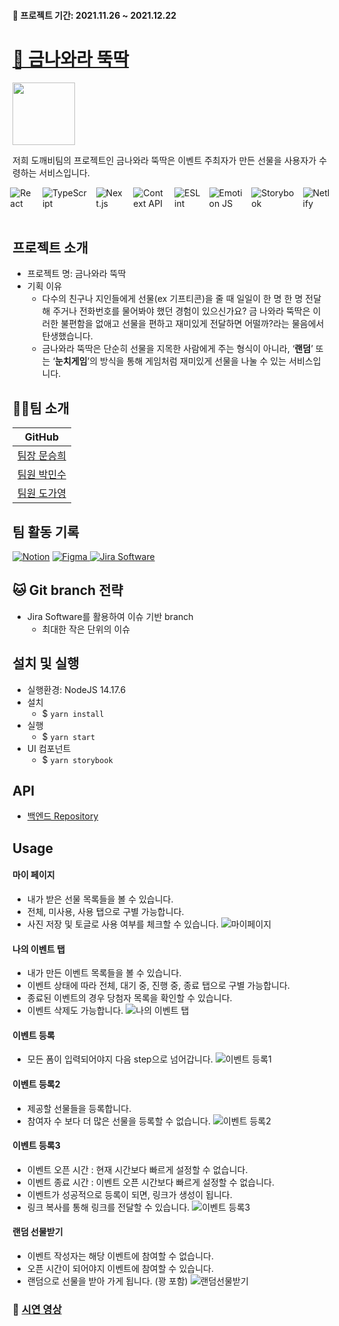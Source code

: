 #### :calendar: 프로젝트 기간: 2021.11.26 ~ 2021.12.22

# [🔗 금나와라 뚝딱](https://gold-dduck.netlify.app/)

<img src="https://i.imgur.com/mBsrYSY.png" height= '100px'/>

 저희 도깨비팀의 프로젝트인 금나와라 뚝딱은 이벤트 주최자가 만든 선물을 사용자가 수령하는 서비스입니다.

<div style="display: flex; justify-content: center">
<img alt="React" src ="https://img.shields.io/badge/React-61DAFB.svg?&style=for-the-badge&logo=React&logoColor=white"/> &emsp;
<img alt="TypeScript" src ="https://img.shields.io/badge/TypeScript-3178C6.svg?&style=for-the-badge&logo=TypeScript&logoColor=white"/> &emsp;
<img alt="Next.js"src="https://img.shields.io/badge/Next.js-000000.svg?&style=for-the-badge&logo=TypeScript&logoColor=white"/> &emsp;
<img alt="Context API" src ="https://img.shields.io/badge/Context API-4dd0e1.svg?&style=for-the-badge&logo=React&logoColor=white"/> &emsp;
<img alt="ESLint" src ="https://img.shields.io/badge/ESLint-4B32C3.svg?&style=for-the-badge&logo=ESLint&logoColor=white"/> &emsp;
<br>
<img alt="Emotion JS" src ="https://img.shields.io/badge/Emotion-af8eb5.svg?&style=for-the-badge&logo=Emotion JS&logoColor=white"/> &emsp;
<img alt="Storybook" src ="https://img.shields.io/badge/Storybook-FF4785.svg?&style=for-the-badge&logo=Storybook&logoColor=white"/> &emsp;
<img alt="Netlify" src ="https://img.shields.io/badge/Netlify-00C7B7.svg?&style=for-the-badge&logo=Netlify&logoColor=white"/>
</div>


<br>

## 프로젝트 소개
- 프로젝트 명: 금나와라 뚝딱
- 기획 이유
  - 다수의 친구나 지인들에게 선물(ex 기프티콘)을 줄 때 일일이 한 명 한 명 전달해 주거나 전화번호를 물어봐야 했던 경험이 있으신가요? 금 나와라 뚝딱은 이러한 불편함을 없애고 선물을 편하고 재미있게 전달하면 어떨까?라는 물음에서 탄생했습니다.
  - 금나와라 뚝딱은 단순히 선물을 지목한 사람에게 주는 형식이 아니라, ‘**랜덤**’ 또는 ‘**눈치게임**’의 방식을 통해 게임처럼 재미있게 선물을 나눌 수 있는 서비스입니다.
  
## 👨‍💻팀 소개
| GitHub | 
| -------- |
| [팀장 문승희](https://github.com/Muntari29)| 
| [팀원 박민수](https://github.com/minsu-zip)|
| [팀원 도가영](https://github.com/young-d)|

## 팀 활동 기록
<a href="https://www.notion.so/backend-devcourse/1-e7e56923feb7463ca64075a2163cd653"><img alt="Notion" src ="https://img.shields.io/badge/Notion-ffffff.svg?&style=for-the-badge&logo=Notion&logoColor=black"/></a>
<a href="https://www.figma.com/file/FBKXfPFNdaUBmJOHv91l9I/%EA%B8%88%EB%82%98%EC%99%80%EB%9D%BC-%EB%9A%9D%EB%94%B1?node-id=233%3A686">
<img alt="Figma" src ="https://img.shields.io/badge/Figma-F24E1E.svg?&style=for-the-badge&logo=Figma&logoColor=white"/> 
</a>
<a href="https://maenguin.atlassian.net/jira/software/c/projects/GD/boards/6/backlog?issueLimit=100">
<img alt="Jira Software
" src ="https://img.shields.io/badge/Jira Software
-0052CC.svg?&style=for-the-badge&logo=Jira Software
&logoColor=white"/> 
</a>

## 🐱 Git branch 전략
- Jira Software를 활용하여 이슈 기반 branch
  - 최대한 작은 단위의 이슈 

## 설치 및 실행
- 실행환경: NodeJS 14.17.6
- 설치
  - $ ```yarn install```<br>
- 실행
  - $ ```yarn start```
- UI 컴포넌트
  - $ ```yarn storybook ```


## API
- [백엔드 Repository](https://github.com/prgrms-web-devcourse/Team_DOKEV_GOLDDDUCK_BE)

## Usage

#### 마이 페이지
- 내가 받은 선물 목록들을 볼 수 있습니다.
- 전체, 미사용, 사용 탭으로 구별 가능합니다.
- 사진 저장 및 토글로 사용 여부를 체크할 수 있습니다.
![마이페이지](https://i.imgur.com/d0KG3tN.gif)

#### 나의 이벤트 탭
- 내가 만든 이벤트 목록들을 볼 수 있습니다.
- 이벤트 상태에 따라 전체, 대기 중, 진행 중, 종료 탭으로 구별 가능합니다.
- 종료된 이벤트의 경우 당첨자 목록을 확인할 수 있습니다.
- 이벤트 삭제도 가능합니다.
![나의 이벤트 탭](https://user-images.githubusercontent.com/52727782/147095579-39ba15ee-6159-413e-9eb0-cfbcbf732dee.gif)

#### 이벤트 등록
- 모든 폼이 입력되어야지 다음 step으로 넘어갑니다.
![이벤트 등록1](https://i.imgur.com/ZsVf61J.gif)

#### 이벤트 등록2
- 제공할 선물들을 등록합니다.
- 참여자 수 보다 더 많은 선물을 등록할 수 없습니다.
![이벤트 등록2](https://i.imgur.com/68NfqJd.gif)

#### 이벤트 등록3
- 이벤트 오픈 시간 : 현재 시간보다 빠르게 설정할 수 없습니다.
- 이벤트 종료 시간 : 이벤트 오픈 시간보다 빠르게 설정할 수 없습니다.
- 이벤트가 성공적으로 등록이 되면, 링크가 생성이 됩니다.
- 링크 복사를 통해 링크를 전달할 수 있습니다.
![이벤트 등록3](https://i.imgur.com/ykL5kxc.gif)

#### 랜덤 선물받기
- 이벤트 작성자는 해당 이벤트에 참여할 수 없습니다.
- 오픈 시간이 되어야지 이벤트에 참여할 수 있습니다.
- 랜덤으로 선물을 받아 가게 됩니다. (꽝 포함)
![랜덤선물받기](https://user-images.githubusercontent.com/52727782/147095150-c2c81936-0841-4faa-ac92-59d207240c86.gif)

### 📃 [시연 영상](https://drive.google.com/file/d/1vDTEiCffnKVNp5GOowVuD8r9RS7-mGk1/view?usp=sharing)
